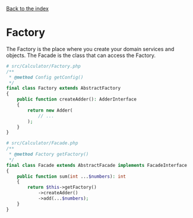 [Back to the index](../docs)

# Factory

The Factory is the place where you create your domain services and objects.
The Facade is the class that can access the Factory.

```php
# src/Calculator/Factory.php
/**
 * @method Config getConfig()
 */
final class Factory extends AbstractFactory
{
    public function createAdder(): AdderInterface
    {
        return new Adder(
            // ...
        );
    }
}
```

```php
# src/Calculator/Facade.php
/**
 * @method Factory getFactory()
 */
final class Facade extends AbstractFacade implements FacadeInterface
{
    public function sum(int ...$numbers): int
    {
        return $this->getFactory()
            ->createAdder()
            ->add(...$numbers);
    }
}
```
